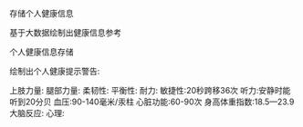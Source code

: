 存储个人健康信息


基于大数据绘制出健康信息参考


个人健康信息存储


绘制出个人健康提示警告:

上肢力量:
腿部力量:
柔韧性:
平衡性:
耐力:
敏捷性:20秒跨移36次
听力:安静时能听到20分贝
血压:90-140毫米/汞柱
心脏功能:60-90次
身高体重指数:18.5—23.9
大脑反应:
心理:


